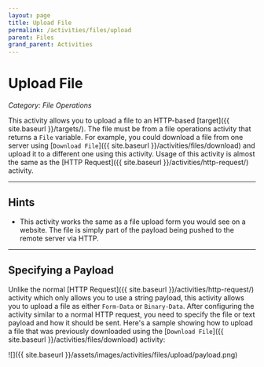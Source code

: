 ```yaml
---
layout: page
title: Upload File
permalink: /activities/files/upload
parent: Files
grand_parent: Activities
---
```


# Upload File
_Category: File Operations_

This activity allows you to upload a file to an HTTP-based [target]({{ site.baseurl }}/targets/). The file must be from a file operations activity that returns a `File` variable. For example, you could download a file from one server using [`Download File`]({{ site.baseurl }}/activities/files/download) and upload it to a different one using this activity. Usage of this activity is almost the same as the [HTTP Request]({{ site.baseurl }}/activities/http-request/) activity.

---

## Hints
* This activity works the same as a file upload form you would see on a website. The file is simply part of the payload being pushed to the remote server via HTTP.

---

## Specifying a Payload
Unlike the normal [HTTP Request]({{ site.baseurl }}/activities/http-request/) activity which only allows you to use a string payload, this activity allows you to upload a file as either `Form-Data` or `Binary-Data`. After configuring the activity similar to a normal HTTP request, you need to specify the file or text payload and how it should be sent. Here's a sample showing how to upload a file that was previously downloaded using the [`Download File`]({{ site.baseurl }}/activities/files/download) activity:

![]({{ site.baseurl }}/assets/images/activities/files/upload/payload.png)
